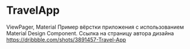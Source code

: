 # TravelApp
ViewPager, Material
Пример вёрстки приложения с использованием Material Design Component.
Ссылка на страницу автора дизайна https://dribbble.com/shots/3891457-Travel-App

<p>
  <a target="_blank" rel="noopener noreferrer" href="https://github.com/mertsalovda/TravelApp/blob/master/TravelApp.gif">
    <img src="https://github.com/mertsalovda/TravelApp/blob/master/TravelApp.gif" alt="" style="max-width:100%;">
  </a>
</p>

